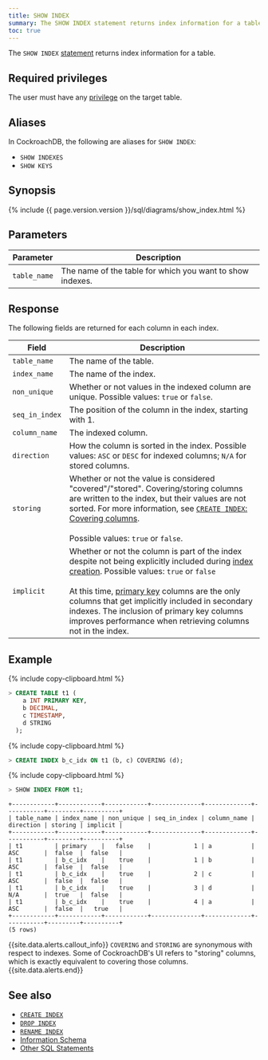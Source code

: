 ```yaml
---
title: SHOW INDEX
summary: The SHOW INDEX statement returns index information for a table.
toc: true
---
```


The `SHOW INDEX` [statement](sql-statements.html) returns index information for a table.


## Required privileges

The user must have any [privilege](authorization.html#assign-privileges) on the target table.

## Aliases

In CockroachDB, the following are aliases for `SHOW INDEX`:

- `SHOW INDEXES`
- `SHOW KEYS`

## Synopsis

<div>
  {% include {{ page.version.version }}/sql/diagrams/show_index.html %}
</div>

## Parameters

Parameter | Description
----------|------------
`table_name` | The name of the table for which you want to show indexes.

## Response

The following fields are returned for each column in each index.

Field | Description
----------|------------
`table_name` | The name of the table.
`index_name` | The name of the index.
`non_unique` | Whether or not values in the indexed column are unique. Possible values: `true` or `false`.
`seq_in_index` | The position of the column in the index, starting with 1.
`column_name` | The indexed column.
`direction` | How the column is sorted in the index. Possible values: `ASC` or `DESC` for indexed columns; `N/A` for stored columns.
`storing` | Whether or not the value is considered "covered"/"stored". Covering/storing columns are written to the index, but their values are not sorted. For more information, see [`CREATE INDEX`: Covering columns](create-index.html#covering-columns).<br/><br/> Possible values: `true` or `false`.
`implicit` | Whether or not the column is part of the index despite not being explicitly included during [index creation](create-index.html). Possible values: `true` or `false`<br><br>At this time, [primary key](primary-key.html) columns are the only columns that get implicitly included in secondary indexes. The inclusion of primary key columns improves performance when retrieving columns not in the index.

## Example

{% include copy-clipboard.html %}
~~~ sql
> CREATE TABLE t1 (
    a INT PRIMARY KEY,
    b DECIMAL,
    c TIMESTAMP,
    d STRING
  );
~~~

{% include copy-clipboard.html %}
~~~ sql
> CREATE INDEX b_c_idx ON t1 (b, c) COVERING (d);
~~~

{% include copy-clipboard.html %}
~~~ sql
> SHOW INDEX FROM t1;
~~~

~~~
+------------+------------+------------+--------------+-------------+-----------+---------+----------+
| table_name | index_name | non_unique | seq_in_index | column_name | direction | storing | implicit |
+------------+------------+------------+--------------+-------------+-----------+---------+----------+
| t1         | primary    |   false    |            1 | a           | ASC       |  false  |  false   |
| t1         | b_c_idx    |    true    |            1 | b           | ASC       |  false  |  false   |
| t1         | b_c_idx    |    true    |            2 | c           | ASC       |  false  |  false   |
| t1         | b_c_idx    |    true    |            3 | d           | N/A       |  true   |  false   |
| t1         | b_c_idx    |    true    |            4 | a           | ASC       |  false  |   true   |
+------------+------------+------------+--------------+-------------+-----------+---------+----------+
(5 rows)
~~~

{{site.data.alerts.callout_info}}
`COVERING` and `STORING` are synonymous with respect to indexes. Some of CockroachDB's UI refers to "storing" columns, which is exactly equivalent to covering those columns.
{{site.data.alerts.end}}

## See also

- [`CREATE INDEX`](create-index.html)
- [`DROP INDEX`](drop-index.html)
- [`RENAME INDEX`](rename-index.html)
- [Information Schema](information-schema.html)
- [Other SQL Statements](sql-statements.html)
